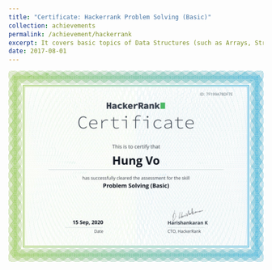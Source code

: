 ```yaml
---
title: "Certificate: Hackerrank Problem Solving (Basic)"
collection: achievements 
permalink: /achievement/hackerrank
excerpt: It covers basic topics of Data Structures (such as Arrays, Strings) and Algorithms (such as Sorting and Searching).<br/><img src="/images/achievements/hackerrank.png" width="400" height="300"/>
date: 2017-08-01
---
```

![img](https://raw.githubusercontent.com/hungvo304ml/hungvo304ml.github.io/master/images/achievements/hackerrank.png)
